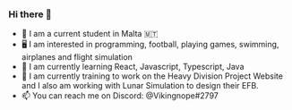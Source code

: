 ### Hi there 👋

- 👋 I am a current student in Malta 🇲🇹
- 🖥️ I am interested in programming, football, playing games, swimming, airplanes and flight simulation
- 🌱 I am currently learning React, Javascript, Typescript, Java
- 🔭 I am currently training to work on the Heavy Division Project Website and I also am working with Lunar Simulation to design their EFB.
- 📫 You can reach me on Discord: @Vikingnope#2797
